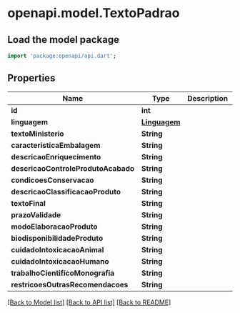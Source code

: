 # openapi.model.TextoPadrao

## Load the model package
```dart
import 'package:openapi/api.dart';
```

## Properties
Name | Type | Description | Notes
------------ | ------------- | ------------- | -------------
**id** | **int** |  | [optional] 
**linguagem** | [**Linguagem**](Linguagem.md) |  | [optional] 
**textoMinisterio** | **String** |  | [optional] 
**caracteristicaEmbalagem** | **String** |  | [optional] 
**descricaoEnriquecimento** | **String** |  | [optional] 
**descricaoControleProdutoAcabado** | **String** |  | [optional] 
**condicoesConservacao** | **String** |  | [optional] 
**descricaoClassificacaoProduto** | **String** |  | [optional] 
**textoFinal** | **String** |  | [optional] 
**prazoValidade** | **String** |  | [optional] 
**modoElaboracaoProduto** | **String** |  | [optional] 
**biodisponibilidadeProduto** | **String** |  | [optional] 
**cuidadoIntoxicacaoAnimal** | **String** |  | [optional] 
**cuidadoIntoxicacaoHumano** | **String** |  | [optional] 
**trabalhoCientificoMonografia** | **String** |  | [optional] 
**restricoesOutrasRecomendacoes** | **String** |  | [optional] 

[[Back to Model list]](../README.md#documentation-for-models) [[Back to API list]](../README.md#documentation-for-api-endpoints) [[Back to README]](../README.md)


